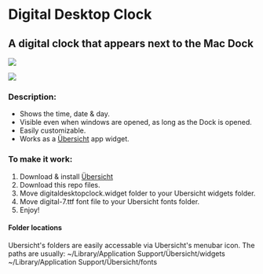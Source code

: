# Digital Desktop Clock
## A digital clock that appears next to the Mac Dock

![](https://i.imgur.com/PqMaqgh.png)

![](https://i.imgur.com/k3liYcf.png)

### Description:
* Shows the time, date & day.
* Visible even when windows are opened, as long as the Dock is opened.
* Easily customizable.
* Works as a [Übersicht](http://tracesof.net/uebersicht/) app widget.

### To make it work:
1. Download & install [Übersicht](http://tracesof.net/uebersicht/)
2. Download this repo files.
3. Move digitaldesktopclock.widget folder to your Ubersicht widgets folder. 
4. Move digital-7.ttf font file to your Ubersicht fonts folder. 
5. Enjoy!

#### Folder locations
Ubersicht's folders are easily accessable via Ubersicht's menubar icon.
The paths are usually:
~/Library/Application Support/Übersicht/widgets
~/Library/Application Support/Übersicht/fonts
